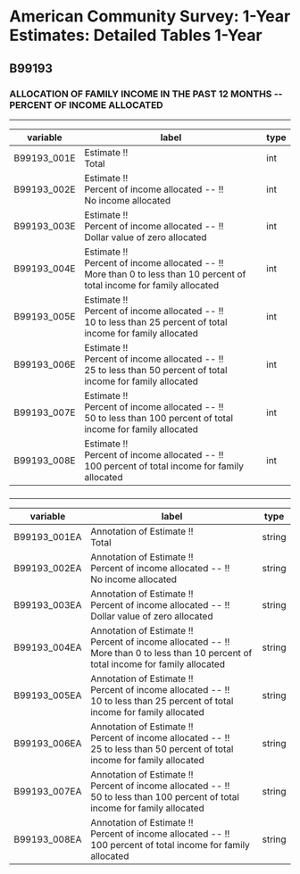 # American Community Survey: 1-Year Estimates: Detailed Tables 1-Year

## B99193

### ALLOCATION OF FAMILY INCOME IN THE PAST 12 MONTHS -- PERCENT OF INCOME ALLOCATED

___

| variable | label | type |
| ----- | ----- | ----- |
| B99193_001E | Estimate !!<br>Total | int |
| B99193_002E | Estimate !!<br>Percent of income allocated -- !!<br>No income allocated | int |
| B99193_003E | Estimate !!<br>Percent of income allocated -- !!<br>Dollar value of zero allocated | int |
| B99193_004E | Estimate !!<br>Percent of income allocated -- !!<br>More than 0 to less than 10 percent of total income for family allocated | int |
| B99193_005E | Estimate !!<br>Percent of income allocated -- !!<br>10 to less than 25 percent of total income for family allocated | int |
| B99193_006E | Estimate !!<br>Percent of income allocated -- !!<br>25 to less than 50 percent of total income for family allocated | int |
| B99193_007E | Estimate !!<br>Percent of income allocated -- !!<br>50 to less than 100 percent of total income for family allocated | int |
| B99193_008E | Estimate !!<br>Percent of income allocated -- !!<br>100 percent of total income for family allocated | int |
### 

___

| variable | label | type |
| ----- | ----- | ----- |
| B99193_001EA | Annotation of Estimate !!<br>Total | string |
| B99193_002EA | Annotation of Estimate !!<br>Percent of income allocated -- !!<br>No income allocated | string |
| B99193_003EA | Annotation of Estimate !!<br>Percent of income allocated -- !!<br>Dollar value of zero allocated | string |
| B99193_004EA | Annotation of Estimate !!<br>Percent of income allocated -- !!<br>More than 0 to less than 10 percent of total income for family allocated | string |
| B99193_005EA | Annotation of Estimate !!<br>Percent of income allocated -- !!<br>10 to less than 25 percent of total income for family allocated | string |
| B99193_006EA | Annotation of Estimate !!<br>Percent of income allocated -- !!<br>25 to less than 50 percent of total income for family allocated | string |
| B99193_007EA | Annotation of Estimate !!<br>Percent of income allocated -- !!<br>50 to less than 100 percent of total income for family allocated | string |
| B99193_008EA | Annotation of Estimate !!<br>Percent of income allocated -- !!<br>100 percent of total income for family allocated | string |

